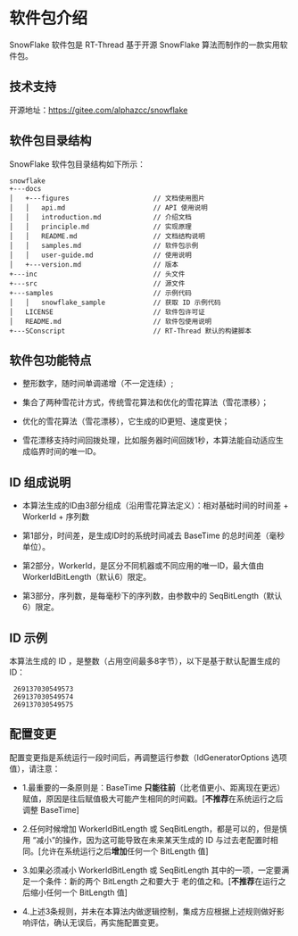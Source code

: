 # 软件包介绍

SnowFlake 软件包是 RT-Thread 基于开源 SnowFlake 算法而制作的一款实用软件包。

## 技术支持

开源地址：https://gitee.com/alphazcc/snowflake

## 软件包目录结构

SnowFlake 软件包目录结构如下所示：

```shell
snowflake
+---docs 
│   +---figures                     // 文档使用图片
│   │   api.md                      // API 使用说明
│   │   introduction.md             // 介绍文档
│   │   principle.md                // 实现原理
│   │   README.md                   // 文档结构说明
│   │   samples.md                  // 软件包示例
│   │   user-guide.md               // 使用说明
│   +---version.md                  // 版本
+---inc                             // 头文件
+---src                             // 源文件
+---samples                         // 示例代码
│   │   snowflake_sample        	// 获取 ID 示例代码
│   LICENSE                         // 软件包许可证
│   README.md                       // 软件包使用说明
+---SConscript                      // RT-Thread 默认的构建脚本
```

## 软件包功能特点

- 整形数字，随时间单调递增（不一定连续）;

- 集合了两种雪花计方式，传统雪花算法和优化的雪花算法（雪花漂移）；

- 优化的雪花算法（雪花漂移），它生成的ID更短、速度更快；

- 雪花漂移支持时间回拨处理，比如服务器时间回拨1秒，本算法能自动适应生成临界时间的唯一ID。

## ID 组成说明

 * 本算法生成的ID由3部分组成（沿用雪花算法定义）：相对基础时间的时间差 + WorkerId + 序列数 
 
 * 第1部分，时间差，是生成ID时的系统时间减去 BaseTime 的总时间差（毫秒单位）。
 
 * 第2部分，WorkerId，是区分不同机器或不同应用的唯一ID，最大值由 WorkerIdBitLength（默认6）限定。
 
 * 第3部分，序列数，是每毫秒下的序列数，由参数中的 SeqBitLength（默认6）限定。
 
## ID 示例

本算法生成的 ID ，是整数（占用空间最多8字节），以下是基于默认配置生成的 ID： 

```
 269137030549573
 269137030549574
 269137030549575
```

## 配置变更

配置变更指是系统运行一段时间后，再调整运行参数（IdGeneratorOptions 选项值），请注意：

- 1.最重要的一条原则是：BaseTime **只能往前**（比老值更小、距离现在更远）赋值，原因是往后赋值极大可能产生相同的时间戳。[**不推荐**在系统运行之后调整 BaseTime]

- 2.任何时候增加 WorkerIdBitLength 或 SeqBitLength，都是可以的，但是慎用 “减小”的操作，因为这可能导致在未来某天生成的 ID 与过去老配置时相同。[允许在系统运行之后**增加**任何一个 BitLength 值]

- 3.如果必须减小 WorkerIdBitLength 或 SeqBitLength 其中的一项，一定要满足一个条件：新的两个 BitLength 之和要大于 老的值之和。[**不推荐**在运行之后缩小任何一个 BitLength 值]

- 4.上述3条规则，并未在本算法内做逻辑控制，集成方应根据上述规则做好影响评估，确认无误后，再实施配置变更。



